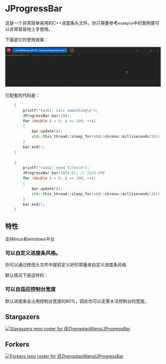 # JProgressBar

这是一个非常简单易用的C++进度条头文件。你只需要参考`example`中的案例便可以非常容易地上手使用。

下面是它的使用效果：

![example](assets/example.gif)

它配套的代码是：

```cpp
    {
        printf("task1: calc something\n");
        JProgressBar bar(100);
        for (double i = 0; i <= 100; ++i)
        {
            bar.update(i);
            std::this_thread::sleep_for(std::chrono::milliseconds(10));
        }
        bar.end();
    }

    {
        printf("task2: send files\n");
        JProgressBar bar(1024.6); // 1024.6MB
        for (double i = 0; i <= 100; ++i)
        {
            bar.update(i);
            std::this_thread::sleep_for(std::chrono::milliseconds(10));
        }
        bar.end();
    }
```

## 特性
支持linux和windows平台

### 可以自定义进度条风格。

你可以通过修改头文件中提前定义好的常量来自定义进度条风格

默认情况下是这样的：

### 可以自适应控制台宽度

默认进度条会占用控制台宽度的80%，因此你可以无需关注控制台的宽度。

## Stargazers

[![Stargazers repo roster for @ZhengqiaoWang/JProgressBar](https://reporoster.com/stars/ZhengqiaoWang/JProgressBar)](https://github.com/ZhengqiaoWang/JProgressBar/stargazers)

## Forkers

[![Forkers repo roster for @ZhengqiaoWang/JProgressBar](https://reporoster.com/forks/ZhengqiaoWang/JProgressBar)](https://github.com/ZhengqiaoWang/JProgressBar/network/members)